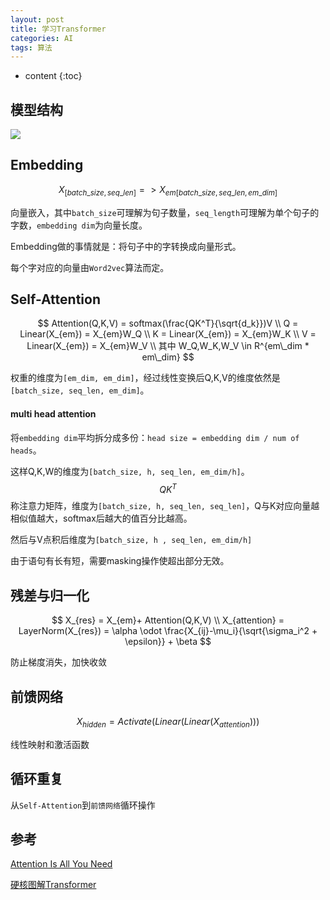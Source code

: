 ```yaml
---
layout: post
title: 学习Transformer
categories: AI
tags: 算法
---
```


* content
{:toc}
## 模型结构

![](https://harmonyhu.github.io/img/transformer.png)

<!--more-->

## Embedding

$$
X_{[batch\_size, seq\_len]} => X_{em[batch\_size,seq\_len, em\_dim]}
$$

向量嵌入，其中`batch_size`可理解为句子数量，`seq_length`可理解为单个句子的字数，`embedding dim`为向量长度。

Embedding做的事情就是：将句子中的字转换成向量形式。

每个字对应的向量由`Word2vec`算法而定。



## Self-Attention

$$
Attention(Q,K,V) = softmax(\frac{QK^T}{\sqrt{d_k}})V \\
Q = Linear(X_{em}) = X_{em}W_Q \\
K = Linear(X_{em}) = X_{em}W_K \\
V = Linear(X_{em}) = X_{em}W_V \\
其中 W_Q,W_K,W_V \in R^{em\_dim * em\_dim}
$$

权重的维度为`[em_dim, em_dim]`，经过线性变换后Q,K,V的维度依然是`[batch_size, seq_len, em_dim]`。

#### multi head attention

将`embedding dim`平均拆分成多份：`head size = embedding dim / num of heads`。

这样Q,K,W的维度为`[batch_size, h, seq_len, em_dim/h]`。
$$
QK^T
$$
称注意力矩阵，维度为`[batch_size, h, seq_len, seq_len]`，Q与K对应向量越相似值越大，softmax后越大的值百分比越高。

然后与V点积后维度为`[batch_size, h , seq_len, em_dim/h]`

由于语句有长有短，需要masking操作使超出部分无效。



## 残差与归一化

$$
X_{res} = X_{em}+ Attention(Q,K,V) \\
X_{attention} = LayerNorm(X_{res}) = \alpha \odot \frac{X_{ij}-\mu_i}{\sqrt{\sigma_i^2 + \epsilon}} + \beta
$$

防止梯度消失，加快收敛

## 前馈网络

$$
X_{hidden}= Activate(Linear(Linear(X_{attention})))
$$

线性映射和激活函数



## 循环重复

从`Self-Attention`到`前馈网络`循环操作



## 参考

[Attention Is All You Need](https://arxiv.org/pdf/1706.03762.pdf)

[硬核图解Transformer](https://mp.weixin.qq.com/s/jx-2Ai2YKbwODW6uJaF3hQ)



